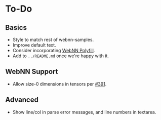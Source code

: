 # To-Do

## Basics

* Style to match rest of webnn-samples.
* Improve default text.
* Consider incorporating [WebNN Polyfill](https://github.com/webmachinelearning/webnn-polyfill).
* Add to `../README.md` once we're happy with it.

## WebNN Support

* Allow size-0 dimensions in tensors per [#391](https://github.com/webmachinelearning/webnn/issues/391).

## Advanced

* Show line/col in parse error messages, and line numbers in textarea.
